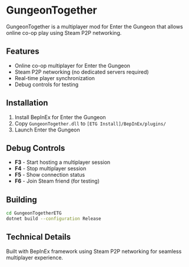 # GungeonTogether

GungeonTogether is a multiplayer mod for Enter the Gungeon that allows online co-op play using Steam P2P networking.

## Features
- Online co-op multiplayer for Enter the Gungeon
- Steam P2P networking (no dedicated servers required)
- Real-time player synchronization
- Debug controls for testing

## Installation
1. Install BepInEx for Enter the Gungeon
2. Copy `GungeonTogether.dll` to `[ETG Install]/BepInEx/plugins/`
3. Launch Enter the Gungeon

## Debug Controls
- **F3** - Start hosting a multiplayer session
- **F4** - Stop multiplayer session
- **F5** - Show connection status
- **F6** - Join Steam friend (for testing)

## Building
```bash
cd GungeonTogetherETG
dotnet build --configuration Release
```

## Technical Details
Built with BepInEx framework using Steam P2P networking for seamless multiplayer experience.